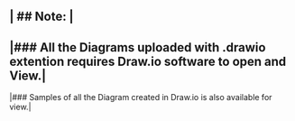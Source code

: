 | ## Note: |
 --------
|### All the Diagrams uploaded with .drawio extention requires Draw.io software to open and View.|
---------------------------------------------------------------------------------------------
|### Samples of all the Diagram created in Draw.io is also available for view.|
